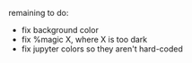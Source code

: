remaining to do:
* fix background color
* fix %magic X, where X is too dark
* fix jupyter colors so they aren't hard-coded

